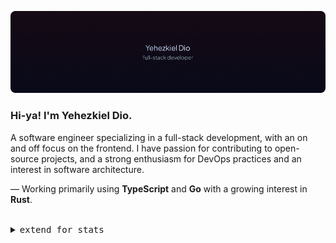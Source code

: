 ![Header](banner.png)

<h3>Hi-ya! I'm Yehezkiel Dio.</h3>
<p>A software engineer specializing in a full-stack development, with an on and off focus on the frontend. I have passion for contributing to open-source projects, and a strong enthusiasm for DevOps practices and an interest in software architecture. 
  
— Working primarily using **TypeScript** and **Go** with a growing interest in **Rust**.

</p>
<br/>

<!--- Visit my personal documentation [here](https://yehezkieldio.gitbook.io/docs) for *a comprehensive collection of my most frequently used terminal commands, valuable insights on a wide array of topics, curated bookmarks to fascinating resources, and much more.* -->

<details align="left">
<summary><samp>extend for stats</samp></summary>

<h2></h2><br>

[<img align="left" width="390" alt="🦑" src="https://gist.githubusercontent.com/yehezkieldio/ffbb9b3292391b0c5f2a671d0ec3b545/raw/general.svg">](#)
[<img align="right" width="390" alt="🦑" src="https://gist.githubusercontent.com/yehezkieldio/ffbb9b3292391b0c5f2a671d0ec3b545/raw/achievements.svg">](#)
[<img align="left" width="390" alt="🦑" src="https://gist.githubusercontent.com/yehezkieldio/ffbb9b3292391b0c5f2a671d0ec3b545/raw/wakatime.svg">](#)
